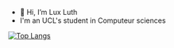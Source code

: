 - 👋 Hi, I’m Lux Luth
- I'm an UCL's student in Computeur sciences 


[![Top Langs](https://github-readme-stats.vercel.app/api/top-langs/?username=Chaton-mechant&layout=compact&theme=vision-friendly-dark)](https://github.com/anuraghazra/github-readme-stats)

